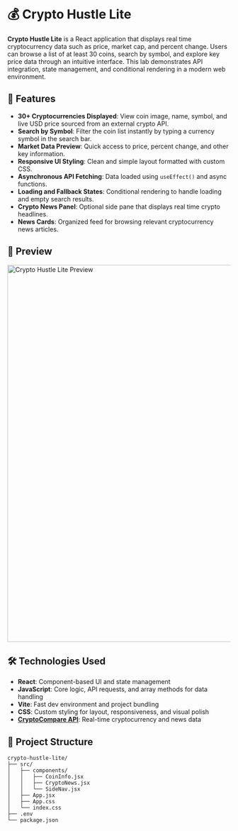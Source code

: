 # 💰 Crypto Hustle Lite
**Crypto Hustle Lite** is a React application that displays real time cryptocurrency data such as price, market cap, and percent change. Users can browse a list of at least 30 coins, search by symbol, and explore key price data through an intuitive interface. This lab demonstrates API integration, state management, and conditional rendering in a modern web environment.

## 🚀 Features
- **30+ Cryptocurrencies Displayed**: View coin image, name, symbol, and live USD price sourced from an external crypto API.
- **Search by Symbol**: Filter the coin list instantly by typing a currency symbol in the search bar.
- **Market Data Preview**: Quick access to price, percent change, and other key information.
- **Responsive UI Styling**: Clean and simple layout formatted with custom CSS.
- **Asynchronous API Fetching**: Data loaded using `useEffect()` and async functions.
- **Loading and Fallback States**: Conditional rendering to handle loading and empty search results.
- **Crypto News Panel**: Optional side pane that displays real time crypto headlines.
- **News Cards**: Organized feed for browsing relevant cryptocurrency news articles.

## 📸 Preview
<img src="./public/preview.gif" alt="Crypto Hustle Lite Preview" width="850"/>

## 🛠️ Technologies Used
- **React**: Component-based UI and state management
- **JavaScript**: Core logic, API requests, and array methods for data handling
- **Vite**: Fast dev environment and project bundling
- **CSS**: Custom styling for layout, responsiveness, and visual polish
- **[CryptoCompare API](https://min-api.cryptocompare.com/)**: Real-time cryptocurrency and news data

## 📁 Project Structure
```
crypto-hustle-lite/
├── src/
│   ├── components/
│   │   ├── CoinInfo.jsx
│   │   ├── CryptoNews.jsx
│   │   └── SideNav.jsx
│   ├── App.jsx
│   ├── App.css
│   └── index.css
├── .env
└── package.json
```